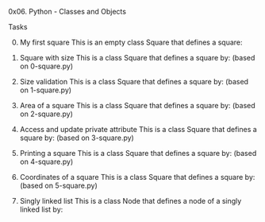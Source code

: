 0x06. Python - Classes and Objects

Tasks

0. My first square
This is an empty class Square that defines a square:

1. Square with size
This is a class Square that defines a square by: (based on 0-square.py)

2. Size validation
This is a class Square that defines a square by: (based on 1-square.py)

3. Area of a square
This is a class Square that defines a square by: (based on 2-square.py)

4. Access and update private attribute
This is a class Square that defines a square by: (based on 3-square.py)

5. Printing a square
This is a class Square that defines a square by: (based on 4-square.py)

6. Coordinates of a square
This is a class Square that defines a square by: (based on 5-square.py)

7. Singly linked list
This is a class Node that defines a node of a singly linked list by:
